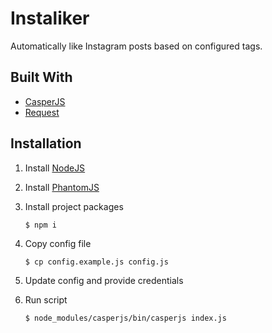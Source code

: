 # Instaliker

Automatically like Instagram posts based on configured tags. 

## Built With

- [CasperJS](https://www.casperjs.org/)
- [Request](https://github.com/request/request)

## Installation

1. Install [NodeJS](https://nodejs.org/en/download/)

2. Install [PhantomJS](http://phantomjs.org/download.html)

3. Install project packages
    ```
    $ npm i
    ```

4. Copy config file
    ```
    $ cp config.example.js config.js
    ```

5. Update config and provide credentials

6. Run script
    ```
    $ node_modules/casperjs/bin/casperjs index.js
    ```
